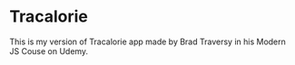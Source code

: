 # Tracalorie
This is my version of Tracalorie app made by Brad Traversy in his Modern JS Couse on Udemy.